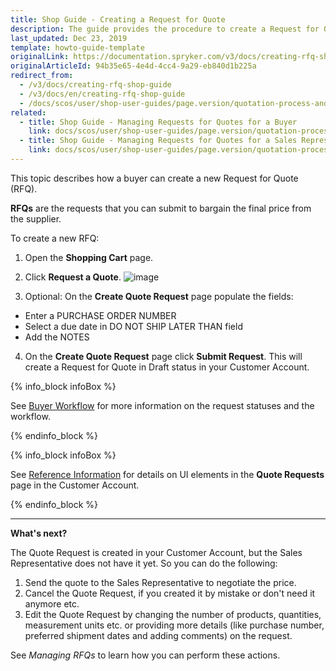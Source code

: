 ```yaml
---
title: Shop Guide - Creating a Request for Quote
description: The guide provides the procedure to create a Request for Quote in the cart.
last_updated: Dec 23, 2019
template: howto-guide-template
originalLink: https://documentation.spryker.com/v3/docs/creating-rfq-shop-guide
originalArticleId: 94b35e65-4e4d-4cc4-9a29-eb840d1b225a
redirect_from:
  - /v3/docs/creating-rfq-shop-guide
  - /v3/docs/en/creating-rfq-shop-guide
  - /docs/scos/user/shop-user-guides/page.version/quotation-process-and-rfq/shop-guide-creating-a-request-for-quote.html
related:
  - title: Shop Guide - Managing Requests for Quotes for a Buyer
    link: docs/scos/user/shop-user-guides/page.version/quotation-process-and-rfq/shop-guide-managing-requests-for-quotes-for-a-buyer.html
  - title: Shop Guide - Managing Requests for Quotes for a Sales Representative
    link: docs/scos/user/shop-user-guides/page.version/quotation-process-and-rfq/shop-guide-managing-requests-for-quotes-for-a-sales-representative.html
---
```


This topic describes how a buyer can create a new Request for Quote (RFQ).

**RFQs** are the requests that you can submit to bargain the final price from the supplier.

To create a new RFQ:

1. Open the **Shopping Cart** page.
2. Click **Request a Quote**.
![image](https://spryker.s3.eu-central-1.amazonaws.com/docs/User+Guides/Shop+User+Guides/RFQ/Shop+Guide+-+Creating+a+Request+for+Quote/create-rfq.png)

3. Optional: On the **Create Quote Request** page populate the fields:
- Enter a PURCHASE ORDER NUMBER
- Select a due date in DO NOT SHIP LATER THAN field
- Add the NOTES
4. On the **Create Quote Request** page click **Submit Request**. This will create a Request for Quote in Draft status in your Customer Account.

{% info_block infoBox %}

See [Buyer Workflow](/docs/scos/user/features/201907.0/quotation-process-feature-overview.html#buyer-workflow) for more information on the request statuses and the workflow.

{% endinfo_block %}

{% info_block infoBox %}

See [Reference Information](/docs/scos/user/shop-user-guides/{{page.version}}/quotation-proces-and-rfq/shop-guide-request-for-quote-reference-information.html) for details on UI elements in the **Quote Requests** page in the Customer Account.

{% endinfo_block %}

***
**What's next?**

The Quote Request is created in your Customer Account, but the Sales Representative does not have it yet. So you can do the following:

1. Send the quote to the Sales Representative to negotiate the price.
2. Cancel the Quote Request, if you created it by mistake or don't need it anymore etc.
3. Edit the Quote Request by changing the number of products, quantities, measurement units etc. or providing more details (like purchase number, preferred shipment dates and adding comments) on the request.

See *Managing RFQs* to learn how you can perform these actions.

<!-- Last review date: Jul 09, 2019 -->
